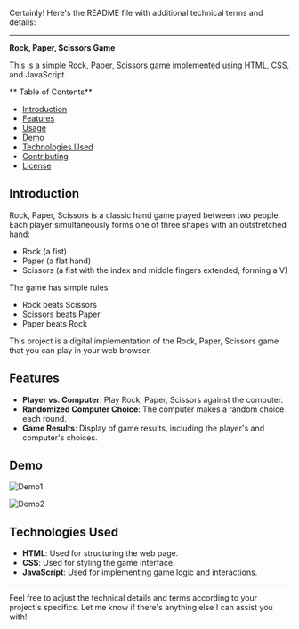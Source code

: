 Certainly! Here's the README file with additional technical terms and details:

---

**Rock, Paper, Scissors Game**

This is a simple Rock, Paper, Scissors game implemented using HTML, CSS, and JavaScript.

** Table of Contents**

- [Introduction](#introduction)
- [Features](#features)
- [Usage](#usage)
- [Demo](#demo)
- [Technologies Used](#technologies-used)
- [Contributing](#contributing)
- [License](#license)

## Introduction

Rock, Paper, Scissors is a classic hand game played between two people. Each player simultaneously forms one of three shapes with an outstretched hand:

- Rock (a fist)
- Paper (a flat hand)
- Scissors (a fist with the index and middle fingers extended, forming a V)

The game has simple rules:

- Rock beats Scissors
- Scissors beats Paper
- Paper beats Rock

This project is a digital implementation of the Rock, Paper, Scissors game that you can play in your web browser.

## Features

- **Player vs. Computer**: Play Rock, Paper, Scissors against the computer.
- **Randomized Computer Choice**: The computer makes a random choice each round.
- **Game Results**: Display of game results, including the player's and computer's choices.



## Demo
![Demo1](https://github.com/saranyams057/Rock-Paper-Scissors-Javascript/assets/61340715/0ce374a8-fed7-4412-a23e-15f39eeef490)

![Demo2](https://github.com/saranyams057/Rock-Paper-Scissors-Javascript/assets/61340715/ea88e435-814d-402a-8d07-deabb1d1d233)


## Technologies Used

- **HTML**: Used for structuring the web page.
- **CSS**: Used for styling the game interface.
- **JavaScript**: Used for implementing game logic and interactions.



---

Feel free to adjust the technical details and terms according to your project's specifics. Let me know if there's anything else I can assist you with!
